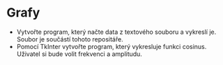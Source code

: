 # Grafy

- Vytvořte program, který načte data z textového souboru a vykreslí je. Soubor je součástí tohoto repositáře.
- Pomocí TkInter vytvořte program, který vykresluje funkci cosinus. Uživatel si bude volit frekvenci a amplitudu.

